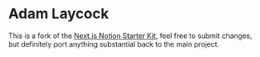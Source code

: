 # Adam Laycock

This is a fork of the [Next.js Notion Starter Kit](https://github.com/transitive-bullshit/nextjs-notion-starter-kit), feel free to submit changes, but definitely port anything substantial back to the main project.

<!--
TODO list
- Add a google analytics
- Generate social images?
- Fixes to submit
  - Calculated field doesn't work - "unit" has wrong argument
  - Field properties aren't show on the relation -- "collection.format.collection_relation_options.related_properties[].visible"
  - Show properties on page relations
-->
